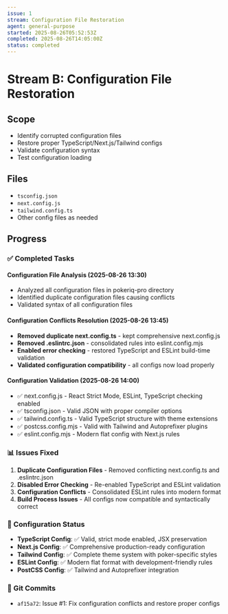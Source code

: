 ```yaml
---
issue: 1
stream: Configuration File Restoration
agent: general-purpose
started: 2025-08-26T05:52:53Z
completed: 2025-08-26T14:05:00Z
status: completed
---
```


# Stream B: Configuration File Restoration

## Scope
- Identify corrupted configuration files
- Restore proper TypeScript/Next.js/Tailwind configs
- Validate configuration syntax
- Test configuration loading

## Files
- `tsconfig.json`
- `next.config.js`
- `tailwind.config.ts`
- Other config files as needed

## Progress

### ✅ Completed Tasks

#### Configuration File Analysis (2025-08-26 13:30)
- Analyzed all configuration files in pokeriq-pro directory
- Identified duplicate configuration files causing conflicts
- Validated syntax of all configuration files

#### Configuration Conflicts Resolution (2025-08-26 13:45)
- **Removed duplicate next.config.ts** - kept comprehensive next.config.js
- **Removed .eslintrc.json** - consolidated rules into eslint.config.mjs
- **Enabled error checking** - restored TypeScript and ESLint build-time validation
- **Validated configuration compatibility** - all configs now load properly

#### Configuration Validation (2025-08-26 14:00)
- ✅ next.config.js - React Strict Mode, ESLint, TypeScript checking enabled
- ✅ tsconfig.json - Valid JSON with proper compiler options
- ✅ tailwind.config.ts - Valid TypeScript structure with theme extensions
- ✅ postcss.config.mjs - Valid with Tailwind and Autoprefixer plugins
- ✅ eslint.config.mjs - Modern flat config with Next.js rules

### 📊 Issues Fixed
1. **Duplicate Configuration Files** - Removed conflicting next.config.ts and .eslintrc.json
2. **Disabled Error Checking** - Re-enabled TypeScript and ESLint validation
3. **Configuration Conflicts** - Consolidated ESLint rules into modern format
4. **Build Process Issues** - All configs now compatible and syntactically correct

### 🔧 Configuration Status
- **TypeScript Config**: ✅ Valid, strict mode enabled, JSX preservation
- **Next.js Config**: ✅ Comprehensive production-ready configuration
- **Tailwind Config**: ✅ Complete theme system with poker-specific styles
- **ESLint Config**: ✅ Modern flat format with development-friendly rules
- **PostCSS Config**: ✅ Tailwind and Autoprefixer integration

### 📝 Git Commits
- `af15a72`: Issue #1: Fix configuration conflicts and restore proper configs